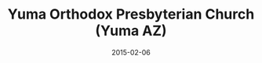 ---
date: &id001 2015-02-06
end_date: null
location:
  address: 2404 E. 24th Street
  city: Yuma
  state: AZ
minister: []
ministers: []
name: Yuma Orthodox Presbyterian Church
names: null
origination_date: *id001
raw_data: 'AZ Yuma

  Yuma Orthodox Presbyterian Church (February 6, 2015- )

  Yuma Community Food Bank, 2404 E. 24th Street

  '
received_from: null
states:
- AZ
status:
  active: true
  end_date: null
  reason: null
  received_from: null
  withdrawal_to: null
title: Yuma Orthodox Presbyterian Church (Yuma AZ)
year_established:
- 2015

---